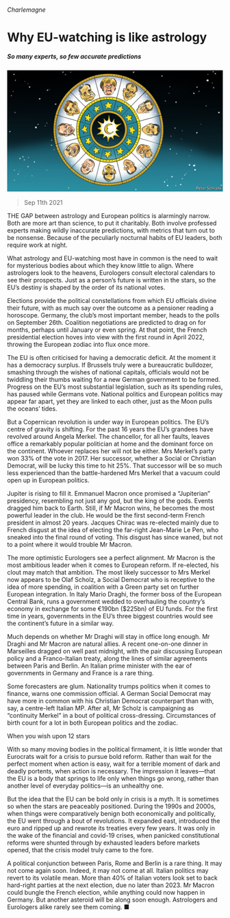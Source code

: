 ###### Charlemagne

# Why EU-watching is like astrology 

##### So many experts, so few accurate predictions 

![image](images/20210911_EUD002_0.jpg) 

> Sep 11th 2021 

THE GAP between astrology and European politics is alarmingly narrow. Both are more art than science, to put it charitably. Both involve professed experts making wildly inaccurate predictions, with metrics that turn out to be nonsense. Because of the peculiarly nocturnal habits of EU leaders, both require work at night.

What astrology and EU-watching most have in common is the need to wait for mysterious bodies about which they know little to align. Where astrologers look to the heavens, Eurologers consult electoral calendars to see their prospects. Just as a person’s future is written in the stars, so the EU’s destiny is shaped by the order of its national votes.


Elections provide the political constellations from which EU officials divine their future, with as much say over the outcome as a pensioner reading a horoscope. Germany, the club’s most important member, heads to the polls on September 26th. Coalition negotiations are predicted to drag on for months, perhaps until January or even spring. At that point, the French presidential election hoves into view with the first round in April 2022, throwing the European zodiac into flux once more.

The EU is often criticised for having a democratic deficit. At the moment it has a democracy surplus. If Brussels truly were a bureaucratic bulldozer, smashing through the wishes of national capitals, officials would not be twiddling their thumbs waiting for a new German government to be formed. Progress on the EU’s most substantial legislation, such as its spending rules, has paused while Germans vote. National politics and European politics may appear far apart, yet they are linked to each other, just as the Moon pulls the oceans’ tides.

But a Copernican revolution is under way in European politics. The EU’s centre of gravity is shifting. For the past 16 years the EU’s grandees have revolved around Angela Merkel. The chancellor, for all her faults, leaves office a remarkably popular politician at home and the dominant force on the continent. Whoever replaces her will not be either. Mrs Merkel’s party won 33% of the vote in 2017. Her successor, whether a Social or Christian Democrat, will be lucky this time to hit 25%. That successor will be so much less experienced than the battle-hardened Mrs Merkel that a vacuum could open up in European politics.

Jupiter is rising to fill it. Emmanuel Macron once promised a “Jupiterian” presidency, resembling not just any god, but the king of the gods. Events dragged him back to Earth. Still, if Mr Macron wins, he becomes the most powerful leader in the club. He would be the first second-term French president in almost 20 years. Jacques Chirac was re-elected mainly due to French disgust at the idea of electing the far-right Jean-Marie Le Pen, who sneaked into the final round of voting. This disgust has since waned, but not to a point where it would trouble Mr Macron.

The more optimistic Eurologers see a perfect alignment. Mr Macron is the most ambitious leader when it comes to European reform. If re-elected, his clout may match that ambition. The most likely successor to Mrs Merkel now appears to be Olaf Scholz, a Social Democrat who is receptive to the idea of more spending, in coalition with a Green party set on further European integration. In Italy Mario Draghi, the former boss of the European Central Bank, runs a government wedded to overhauling the country’s economy in exchange for some €190bn ($225bn) of EU funds. For the first time in years, governments in the EU’s three biggest countries would see the continent’s future in a similar way.

Much depends on whether Mr Draghi will stay in office long enough. Mr Draghi and Mr Macron are natural allies. A recent one-on-one dinner in Marseilles dragged on well past midnight, with the pair discussing European policy and a Franco-Italian treaty, along the lines of similar agreements between Paris and Berlin. An Italian prime minister with the ear of governments in Germany and France is a rare thing.

Some forecasters are glum. Nationality trumps politics when it comes to finance, warns one commission official. A German Social Democrat may have more in common with his Christian Democrat counterpart than with, say, a centre-left Italian MP. After all, Mr Scholz is campaigning as “continuity Merkel” in a bout of political cross-dressing. Circumstances of birth count for a lot in both European politics and the zodiac.

When you wish upon 12 stars

With so many moving bodies in the political firmament, it is little wonder that Eurocrats wait for a crisis to pursue bold reform. Rather than wait for the perfect moment when action is easy, wait for a terrible moment of dark and deadly portents, when action is necessary. The impression it leaves—that the EU is a body that springs to life only when things go wrong, rather than another level of everyday politics—is an unhealthy one.

But the idea that the EU can be bold only in crisis is a myth. It is sometimes so when the stars are peaceably positioned. During the 1990s and 2000s, when things were comparatively benign both economically and politically, the EU went through a bout of revolutions. It expanded east, introduced the euro and ripped up and rewrote its treaties every few years. It was only in the wake of the financial and covid-19 crises, when panicked constitutional reforms were shunted through by exhausted leaders before markets opened, that the crisis model truly came to the fore.

A political conjunction between Paris, Rome and Berlin is a rare thing. It may not come again soon. Indeed, it may not come at all. Italian politics may revert to its volatile mean. More than 40% of Italian voters look set to back hard-right parties at the next election, due no later than 2023. Mr Macron could bungle the French election, while anything could now happen in Germany. But another asteroid will be along soon enough. Astrologers and Eurologers alike rarely see them coming. ■

